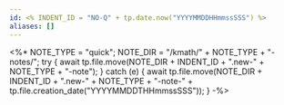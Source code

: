 ```yaml
---
id: <% INDENT_ID = "NO-Q" + tp.date.now("YYYYMMDDHHmmssSSS") %>
aliases: []
---
```

<%*
NOTE_TYPE = "quick";
NOTE_DIR = "/kmath/" + NOTE_TYPE + "-notes/";
try {
	await tp.file.move(NOTE_DIR + INDENT_ID + ".new-" + NOTE_TYPE + "-note");
} catch (e) {
	await tp.file.move(NOTE_DIR + INDENT_ID + ".new-" + NOTE_TYPE + "-note-" + tp.file.creation_date("YYYYMMDDTHHmmssSSS"));
}
-%>